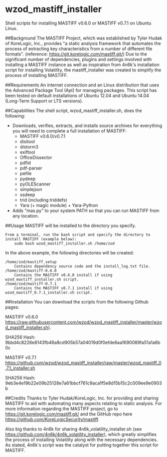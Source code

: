 # wzod_mastiff_installer
Shell scripts for installing MASTIFF v0.6.0 or MASTIFF v0.7.1 on Ubuntu Linux.

##Background
The MASTIFF Project, which was established by Tyler Hudak of KoreLogic, Inc., provides "a static analysis framework that automates the process of extracting key characteristics from a number of different file formats". (reference: https://git.korelogic.com/mastiff.git/)  Due to the significant number of dependencies, plugins and settings involved with installing a MASTIFF instance as well as inspiration from 4n6k's installation script for installing Volatility, the mastiff_installer was created to simplify the process of installing MASTIFF.

##Requirements
An internet connection and an Linux distribution that uses the Advanced Package Tool (Apt) for managing packages. This script has been tested on default installations of Ubuntu 12.04 and Ubuntu 14.04 (Long-Term Support or LTS versions).

##Capabilities
The shell script, wzod_mastiff_installer.sh, does the following:

* Downloads, verifies, extracts, and installs source archives for everything you will need to complete a full installation of MASTIFF:
  * MASTIFF v0.6.0/v0.7.1
  * disitool
  * distorm3
  * exiftool
  * OfficeDissector
  * pdfid
  * pdf-parser
  * pefile
  * pydeep
  * pyOLEScanner
  * simplejson
  * ssdeep
  * trid (including triddefs)
  * Yara (+ magic module) + Yara-Python
* Adds "mas.py" to your system PATH so that you can run MASTIFF from any location.

##Usage
MASTIFF will be installed to the directory you specify.

    From a terminal, run the bash script and specify the directory to install MASTIFF (example below):
        sudo bash wzod_mastiff_installer.sh /home/zod

In the above example, the following directories will be created:

    /home/zod/mastiff_setup
        Contains dependency source code and the install_log.txt file.
    /home/zod/mastiff-0.6.0
        Contains the MASTIFF v0.6.0 install if using wzod_mastiff_installer.sh script.
    /home/zod/mastiff-0.7.1
        Contains the MASTIFF v0.7.1 install if using wzod_mastiff_0.7.1_installer.sh script.

##Installation
You can download the scripts from the following Github pages:

MASTIFF v0.6.0
https://raw.githubusercontent.com/wzod/wzod_mastiff_installer/master/wzod_mastiff_installer.sh).

SHA256 Hash: 9bbd4c8226e8143fb46a8cd905b57a04019d0f0efde6aa1690089fa51a1a6b0c

MASTIFF v0.7.1
https://github.com/wzod/wzod_mastiff_installer/raw/master/wzod_mastiff_0.7.1_installer.sh

SHA256 Hash: 9eb3e4e19b22e09b25128e7a61bbcf761c9aca1f5e8d15b15c2c009ee9e0903b

##Credits
Thanks to Tyler Hudak/KoreLogic, Inc. for providing and sharing MASTIFF to aid with automating many aspects relating to static analysis.  For more information regarding the MASTIFF project, go to https://git.korelogic.com/mastiff.git/ and the GitHub repo here https://github.com/KoreLogicSecurity/mastiff.

Also big thanks to 4n6k for sharing 4n6k_volatility_installer.sh (see https://github.com/4n6k/4n6k_volatility_installer), which greatly simplifies the process of installing Volatility along with the necessary dependencies.  As stated, 4n6k's script was the catalyst for putting together this script for MASTIFF.
